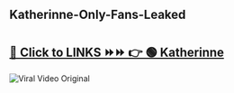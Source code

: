 
 ## Katherinne-Only-Fans-Leaked

# <h2><a href="https://clipsfans.com/Katherinne&ref=git">🔗 Click to LINKS ⏩⏩ 👉 🟢 Katherinne </a></h2>

<a href="https://clipsfans.com/Katherinne&ref=git" rel="nofollow" data-target="animated-image.originalLink"><img src="https://i.ibb.co.com/xMMVF88/686577567.gif" alt="Viral Video Original" style="max-width: 100%; display: inline-block;" data-target="animated-image.originalImage"></a>

